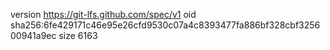 version https://git-lfs.github.com/spec/v1
oid sha256:6fe429171c46e95e26cfd9530c07a4c8393477fa886bf328cbf325600941a9ec
size 6163
